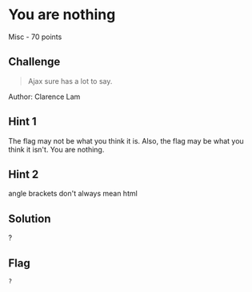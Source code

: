 # You are nothing
Misc - 70 points

## Challenge 
> Ajax sure has a lot to say.

Author: Clarence Lam

## Hint 1
The flag may not be what you think it is. Also, the flag may be what you think it isn't. You are nothing.

## Hint 2 
angle brackets don't always mean html


## Solution
?

## Flag
`?`